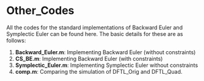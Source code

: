# Other_Codes

All the codes for the standard implementations of Backward Euler and Symplectic Euler can be found here. The basic details for these are as follows:
1. **Backward_Euler.m**: Implementing Backward Euler (without constraints)
2. **CS_BE.m**: Implementing Backward Euler (with constraints)
3. **Symplectic_Euler.m**: Implementing Symplectic Euler without constraints
4. **comp.m**: Comparing the simulation of DFTL_Orig and DFTL_Quad.
